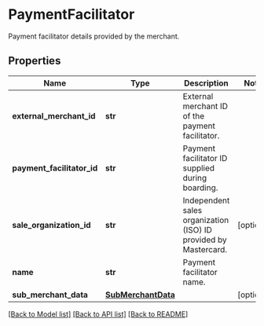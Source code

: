 # PaymentFacilitator

Payment facilitator details provided by the merchant.
## Properties
Name | Type | Description | Notes
------------ | ------------- | ------------- | -------------
**external_merchant_id** | **str** | External merchant ID of the payment facilitator. | 
**payment_facilitator_id** | **str** | Payment facilitator ID supplied during boarding. | 
**sale_organization_id** | **str** | Independent sales organization (ISO) ID provided by Mastercard. | [optional] 
**name** | **str** | Payment facilitator name. | 
**sub_merchant_data** | [**SubMerchantData**](SubMerchantData.md) |  | [optional] 

[[Back to Model list]](../README.md#documentation-for-models) [[Back to API list]](../README.md#documentation-for-api-endpoints) [[Back to README]](../README.md)


